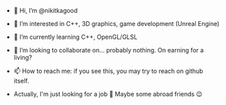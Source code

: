 - 👋 Hi, I’m @nikitkagood
- 👀 I’m interested in C++, 3D graphics, game development (Unreal Engine)
- 🌱 I’m currently learning C++, OpenGL/GLSL
- 💞️ I’m looking to collaborate on... probably nothing. On earning for a living?
- 📫 How to reach me: if you see this, you may try to reach on github itself.

- Actually, I'm just looking for a job 👀 
Maybe some abroad friends 😉

<!---
nikitkagood/nikitkagood is a ✨ special ✨ repository because its `README.md` (this file) appears on your GitHub profile.
You can click the Preview link to take a look at your changes.
--->
